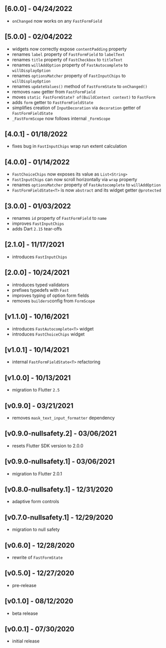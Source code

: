 ## [6.0.0] - 04/24/2022

* `onChanged` now works on any `FastFormField`

## [5.0.0] - 02/04/2022

* widgets now correctly expose `contentPadding` property
* renames `label` property of `FastFormField` to `labelText`
* renames `title` property of `FastCheckbox` to `titleText`
* renames `willAddOption` property of `FastAutocomplete` to `willDisplayOption`
* renames `optionsMatcher` property of `FastInputChips` to `willDisplayOption`
* renames `updateValues()` method of `FastFormState` to `onChanged()`
* removes `name` getter from `FastFormField`
* moves `static FastFormState? of(BuildContext context)` to `FastForm`
* adds `form` getter to `FastFormFieldState`
* simplifies creation of `InputDecoration` via `decoration` getter of `FastFormFieldState`   
* `_FastFormScope` now follows internal `_FormScope`

## [4.0.1] - 01/18/2022

* fixes bug in `FastInputChips` wrap run extent calculation

## [4.0.0] - 01/14/2022

* `FastChoiceChips` now exposes its value as `List<String>`
* `FastInputChips` can now scroll horizontally via `wrap` property
* renames `optionsMatcher` property of `FastAutocomplete` to `willAddOption`
* `FastFormFieldState<T>` is now `abstract` and its widget getter `@protected`

## [3.0.0] - 01/03/2022

* renames `id` property of `FastFormField` to `name`
* improves `FastInputChips`
* adds Dart `2.15` tear-offs

## [2.1.0] - 11/17/2021

* introduces `FastInputChips`

## [2.0.0] - 10/24/2021

* introduces typed validators
* prefixes typedefs with `Fast`
* improves typing of option form fields
* removes `builders`config from `FormScope` 

## [v1.1.0] - 10/16/2021

* introduces `FastAutocomplete<T>` widget
* introduces `FastChoiceChips` widget

## [v1.0.1] - 10/14/2021

* internal `FastFormFieldState<T>` refactoring

## [v1.0.0] - 10/13/2021

* migration to Flutter `2.5`

## [v0.9.0] - 03/21/2021

* removes `mask_text_input_formatter` dependency

## [v0.9.0-nullsafety.2] - 03/06/2021

* resets Flutter SDK version to 2.0.0

## [v0.9.0-nullsafety.1] - 03/06/2021

* migration to Flutter 2.0.1

## [v0.8.0-nullsafety.1] - 12/31/2020

* adaptive form controls

## [v0.7.0-nullsafety.1] - 12/29/2020

* migration to null safety

## [v0.6.0] - 12/28/2020

* rewrite of `FastFormState`

## [v0.5.0] - 12/27/2020

* pre-release

## [v0.1.0] - 08/12/2020

* beta release

## [v0.0.1] - 07/30/2020

* initial release
